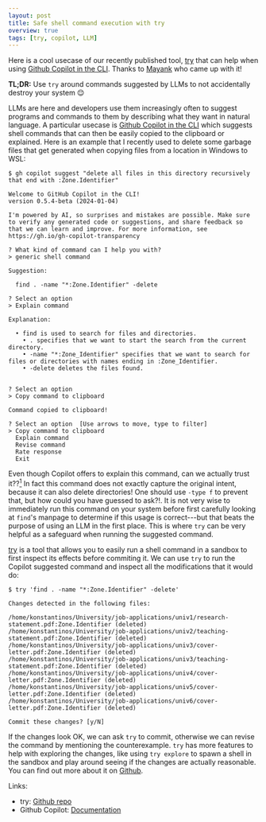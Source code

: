```yaml
---
layout: post
title: Safe shell command execution with try
overview: true
tags: [try, copilot, LLM]
---
```


Here is a cool usecase of our recently published tool, [try](https://github.com/binpash/try) that can help when using [Github Copilot in the CLI](https://docs.github.com/en/copilot/github-copilot-in-the-cli). Thanks to [Mayank](https://mkeoliya.github.io/) who came up with it! 

__TL;DR:__ Use `try` around commands suggested by LLMs to not accidentally destroy your system 😌

LLMs are here and developers use them increasingly often to suggest programs and commands to them by describing what they want in natural language. A particular usecase is [Github Copilot in the CLI](https://docs.github.com/en/copilot/github-copilot-in-the-cli) which suggests shell commands that can then be easily copied to the clipboard or explained. Here is an example that I recently used to delete some garbage files that get generated when copying files from a location in Windows to WSL: 

```console
$ gh copilot suggest "delete all files in this directory recursively that end with :Zone.Identifier"

Welcome to GitHub Copilot in the CLI!
version 0.5.4-beta (2024-01-04)

I'm powered by AI, so surprises and mistakes are possible. Make sure to verify any generated code or suggestions, and share feedback so that we can learn and improve. For more information, see https://gh.io/gh-copilot-transparency

? What kind of command can I help you with?
> generic shell command

Suggestion:

  find . -name "*:Zone.Identifier" -delete

? Select an option
> Explain command

Explanation:

  • find is used to search for files and directories.
    • . specifies that we want to start the search from the current directory.
    • -name "*:Zone_Identifier" specifies that we want to search for files or directories with names ending in :Zone_Identifier.
    • -delete deletes the files found.


? Select an option
> Copy command to clipboard

Command copied to clipboard!

? Select an option  [Use arrows to move, type to filter]
> Copy command to clipboard
  Explain command
  Revise command
  Rate response
  Exit
```

Even though Copilot offers to explain this command, can we actually trust it??<a class="footnote" href="#fn-1"><sup>1</sup></a> <span class="footnoteText">In fact this command does not exactly capture the original intent, because it can also delete directories! One should use `-type f` to prevent that, but how could you have guessed to ask?!.</span> It is not very wise to immediately run this command on your system before first carefully looking at `find`'s manpage to determine if this usage is correct---but that beats the purpose of using an LLM in the first place. This is where `try` can be very helpful as a safeguard when running the suggested command. 

[try](https://github.com/binpash/try) is a tool that allows you to easily run a shell command in a sandbox to first inspect its effects before commiting it. We can use `try` to run the Copilot suggested command and inspect all the modifications that it would do:

```console
$ try 'find . -name "*:Zone.Identifier" -delete'

Changes detected in the following files:

/home/konstantinos/University/job-applications/univ1/research-statement.pdf:Zone.Identifier (deleted)
/home/konstantinos/University/job-applications/univ2/teaching-statement.pdf:Zone.Identifier (deleted)
/home/konstantinos/University/job-applications/univ3/cover-letter.pdf:Zone.Identifier (deleted)
/home/konstantinos/University/job-applications/univ3/teaching-statement.pdf:Zone.Identifier (deleted)
/home/konstantinos/University/job-applications/univ4/cover-letter.pdf:Zone.Identifier (deleted)
/home/konstantinos/University/job-applications/univ5/cover-letter.pdf:Zone.Identifier (deleted)
/home/konstantinos/University/job-applications/univ6/cover-letter.pdf:Zone.Identifier (deleted)

Commit these changes? [y/N]
```

If the changes look OK, we can ask `try` to commit, otherwise we can revise the command by mentioning the counterexample. `try` has more features to help with exploring the changes, like using `try explore` to spawn a shell in the sandbox and play around seeing if the changes are actually reasonable. You can find out more about it on [Github](https://github.com/binpash/try).

Links:

- try: [Github repo](https://github.com/binpash/try)
- Github Copilot: [Documentation](https://docs.github.com/en/copilot/github-copilot-in-the-cli)